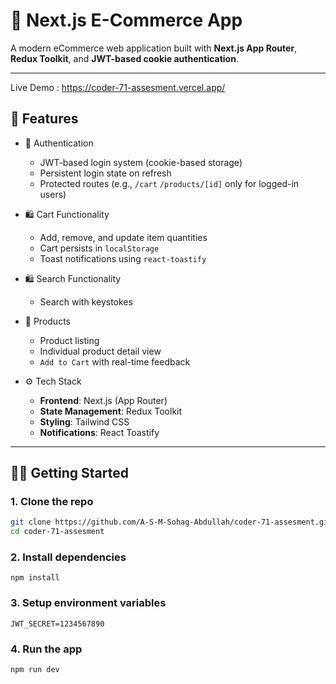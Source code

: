 
# 🛒 Next.js E-Commerce App


A modern eCommerce web application built with **Next.js App Router**, **Redux Toolkit**, and **JWT-based cookie authentication**.

---

Live Demo : https://coder-71-assesment.vercel.app/

## 🚀 Features

- 🔐 Authentication
  - JWT-based login system (cookie-based storage)
  - Persistent login state on refresh
  - Protected routes (e.g., `/cart` `/products/[id]` only for logged-in users)

- 🛍️ Cart Functionality
  - Add, remove, and update item quantities
  - Cart persists in `localStorage`
  - Toast notifications using `react-toastify`

- 🛍️ Search Functionality
  - Search with keystokes

- 🧾 Products
  - Product listing
  - Individual product detail view
  - `Add to Cart` with real-time feedback

- ⚙️ Tech Stack
  - **Frontend**: Next.js (App Router)
  - **State Management**: Redux Toolkit
  - **Styling**: Tailwind CSS
  - **Notifications**: React Toastify

---



## 🧑‍💻 Getting Started

### 1. Clone the repo
```bash
git clone https://github.com/A-S-M-Sohag-Abdullah/coder-71-assesment.git
cd coder-71-assesment
```
### 2. Install dependencies
```
npm install
```
### 3. Setup environment variables
```
JWT_SECRET=1234567890
```
### 4. Run the app
```
npm run dev
```

